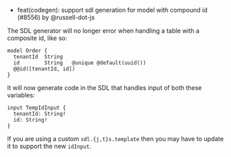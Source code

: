 - feat(codegen): support sdl generation for model with compound id (#8556) by @russell-dot-js

The SDL generator will no longer error when handling a table with a composite id, like so:

```prisma
model Order {
  tenantId  String
  id        String   @unique @default(uuid())
  @@id([tenantId, id])
}
```

It will now generate code in the SDL that handles input of both these variables:

```gql
input TempIdInput {
  tenantId: String!
  id: String!
}
```

If you are using a custom `sdl.{j,t}s.template` then you may have to update it to support the new `idInput`.
